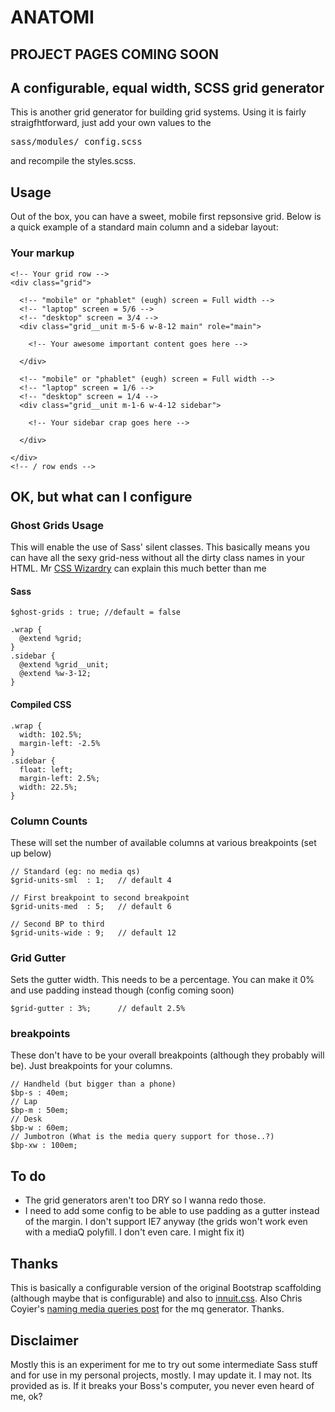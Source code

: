 # ANATOMI

## PROJECT PAGES COMING SOON 

## A configurable, equal width, SCSS grid generator

This is another grid generator for building grid systems. Using it is fairly straigfhtforward, just add your own values to the <pre>sass/modules/_config.scss</pre> and recompile the styles.scss.

## Usage 

Out of the box, you can have a sweet, mobile first repsonsive grid. Below is a quick example of a standard main column and a sidebar layout:

### Your markup

    <!-- Your grid row -->
    <div class="grid">
    
      <!-- "mobile" or "phablet" (eugh) screen = Full width --> 
      <!-- "laptop" screen = 5/6 --> 
      <!-- "desktop" screen = 3/4 --> 
      <div class="grid__unit m-5-6 w-8-12 main" role="main">
      
        <!-- Your awesome important content goes here -->
      
      </div>
      
      <!-- "mobile" or "phablet" (eugh) screen = Full width --> 
      <!-- "laptop" screen = 1/6 --> 
      <!-- "desktop" screen = 1/4 -->
      <div class="grid__unit m-1-6 w-4-12 sidebar">
        
        <!-- Your sidebar crap goes here -->
        
      </div>
    
    </div>
    <!-- / row ends -->  

## OK, but what can I configure

### Ghost Grids Usage

This will enable the use of Sass' silent classes. This basically means you can have all the sexy grid-ness without all the dirty class names in your HTML.
Mr [CSS Wizardry](http://csswizardry.com/2013/02/responsive-grid-systems-a-solution/) can explain this much better than me

#### Sass

    $ghost-grids : true; //default = false

    .wrap {
      @extend %grid;
    }
    .sidebar {
      @extend %grid__unit;
      @extend %w-3-12;
    }

#### Compiled CSS

    .wrap {
      width: 102.5%;
      margin-left: -2.5%
    }
    .sidebar {
      float: left;
      margin-left: 2.5%;
      width: 22.5%;
    }
    
    
### Column Counts

These will set the number of available columns at various breakpoints (set up below)
    
    // Standard (eg: no media qs)
    $grid-units-sml  : 1;   // default 4
    
    // First breakpoint to second breakpoint
    $grid-units-med  : 5;   // default 6
    
    // Second BP to third
    $grid-units-wide : 9;   // default 12


### Grid Gutter
    
Sets the gutter width. This needs to be a percentage. You can make it 0% and use padding instead though (config coming soon)

    $grid-gutter : 3%;      // default 2.5%

### breakpoints

These don't have to be your overall breakpoints (although they probably will be). Just breakpoints for your columns.  
    
    // Handheld (but bigger than a phone)
    $bp-s : 40em;
    // Lap
    $bp-m : 50em;
    // Desk
    $bp-w : 60em;
    // Jumbotron (What is the media query support for those..?)
    $bp-xw : 100em;
    
    
## To do

- The grid generators aren't too DRY so I wanna redo those. 
- I need to add some config to be able to use padding as a gutter instead of the margin. I don't support IE7 anyway (the grids won't work even with a mediaQ polyfill. I don't even care. I might fix it)

## Thanks

This is basically a configurable version of the original Bootstrap scaffolding (although maybe that is configurable) and also to [innuit.css](https://github.com/csswizardry/inuit.css/). Also Chris Coyier's [naming media queries post](http://css-tricks.com/naming-media-queries) for the mq generator. Thanks.

## Disclaimer 
Mostly this is an experiment for me to try out some intermediate Sass stuff and for use in my personal projects, mostly. I may update it. I may not. Its provided as is. If it breaks your Boss's computer, you never even heard of me, ok? 
